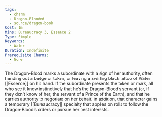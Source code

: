 ```yaml
---
tags:
  - charm
  - Dragon-Blooded
  - source/dragon-book
Cost: 1m
Mins: Bureaucracy 3, Essence 2
Type: Simple
Keywords:
  - Water
Duration: Indefinite
Prerequisite Charms:
  - None
---
```

The Dragon-Blood marks a subordinate with a sign of her authority, often handing out a badge or token, or leaving a swirling black tattoo of Water [[Essence]] on his hand. If the subordinate presents the token or mark, all who see it know instinctively that he’s the Dragon-Blood’s servant (or, if they don’t know of her, the servant of a Prince of the Earth), and that he carries authority to negotiate on her behalf. In addition, that character gains a temporary [[Bureaucracy]] specialty that applies on rolls to follow the Dragon-Blood’s orders or pursue her best interests.